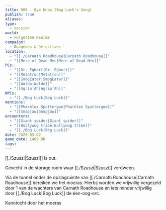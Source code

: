 ```yaml
---
title: 005 - Eye Know (Bog Luck's Song)
publish: true
aliases: 
type:
  - session
world:
  - Forgotten Realms
campaign:
  - Dungeons & Detectives
location:
  - "[[./Carnath Roadhouse|Carnath Roadhouse]]"
  - "[[Mere of Dead Men|Mere of Dead Men]]"
PCs:
  - "[[Dr. Egbert|Dr. Egbert]]"
  - "[[Metatron|Metatron]]"
  - "[[SmogEater|SmogEater]]"
  - "[[Waldo|Waldo]]"
  - "[[Agrip’Ah|Agrip’Ah]]"
NPCs:
  - "[[./Bog Luck|Bog Luck]]"
mentions:
  - "[[Pharblex Spattergoo|Pharblex Spattergoo]]"
  - "[[Snapjaw|Snapjaw]]"
encounters:
  - "[[Giant spider|Giant spider]]"
  - "[[Bullywug tribe|Bullywug tribe]]"
  - "[[./Bog Luck|Bog Luck]]"
date: 2025-03-02
game_date: 1489 DR
tags: 
---
```


[[./Szuszi|Szuszi]] is out.

Gevecht in de storage room waar [[./Szuszi|Szuszi]] verdween.

Via de tunnel onder de opslagruimte van [[./Carnath Roadhouse|Carnath Roadhouse]] bereiken we het moeras. Hierbij worden we vrijwillig vergezeld door 1 van de wachters van Carnath Roadhouse en iets minder vrijwillig door [[./Bog Luck|Bog Luck]] de één-oog-orc. 

Kanotocht door het moeras